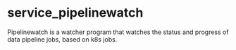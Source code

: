 # service_pipelinewatch

Pipelinewatch is a watcher program that watches the status and progress of data pipeline jobs, based on k8s jobs.


